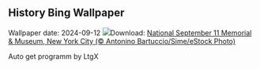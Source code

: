 ## History Bing Wallpaper
Wallpaper date: 2024-09-12
![](https://www.bing.com/th?id=OHR.ManhattanMemorial_EN-US4528393468_UHD.jpg&w=1000)Download: [National September 11 Memorial & Museum, New York City (© Antonino Bartuccio/Sime/eStock Photo)](https://www.bing.com/th?id=OHR.ManhattanMemorial_EN-US4528393468_UHD.jpg)

Auto get programm by LtgX
